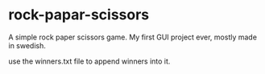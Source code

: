 # rock-papar-scissors
A simple rock paper scissors game. My first GUI project ever, mostly made in swedish.

use the winners.txt file to append winners into it. 
